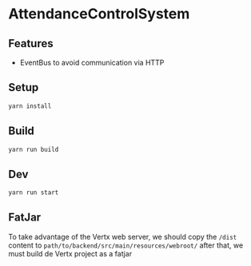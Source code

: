 # AttendanceControlSystem

## Features

- EventBus to avoid communication via HTTP

## Setup

```bash
yarn install
```

## Build

```bash
yarn run build
```

## Dev

```bash
yarn run start
```

## FatJar

To take advantage of the Vertx web server, we should copy 
the `/dist` content to `path/to/backend/src/main/resources/webroot/`
after that, we must build de Vertx project as a fatjar